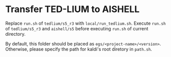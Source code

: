 # Transfer TED-LIUM to AISHELL

Replace `run.sh` of `tedlium/s5_r3` with `local/run_tedlium.sh`. Execute `run.sh` of `tedlium/s5_r3` and `aishell/s5` before executing `run.sh` of current directory.

By default, this folder should be placed as `egs/<project-name>/<version>`. Otherwise, please specify the path for kaldi's root diretory in `path.sh`.